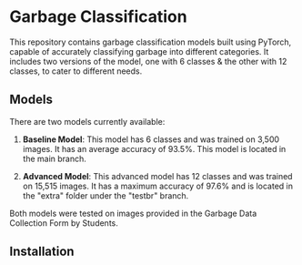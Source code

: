 # Garbage Classification

This repository contains garbage classification models built using PyTorch, capable of accurately classifying garbage into different categories. It includes two versions of the model, one with 6 classes & the other with 12 classes, to cater to different needs.

## Models

There are two models currently available:

1. **Baseline Model**: This model has 6 classes and was trained on 3,500 images. It has an average accuracy of 93.5%. This model is located in the main branch.

2. **Advanced Model**: This advanced model has 12 classes and was trained on 15,515 images. It has a maximum accuracy of 97.6% and is located in the "extra" folder under the "testbr" branch.

Both models were tested on images provided in the Garbage Data Collection Form by Students.

## Installation
